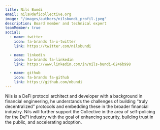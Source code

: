 ```yaml
---
title: Nils Bundi
email: nils@deficollective.org
image: "/images/authors/nilsbundi_profil.jpeg"
description: Board member and technical expert
teamMember: true
social:
  - name: twitter
    icon: fa-brands fa-x-twitter
    link: https://twitter.com/nilsbundi

  - name: linkedin
    icon: fa-brands fa-linkedin
    link: https://www.linkedin.com/in/nils-bundi-6246b998

  - name: github
    icon: fa-brands fa-github
    link: https://github.com/nbundi
---
```


Nils is a DeFi protocol architect and developer with a background in financial engineering, he understands the challenges of building “truly decentralized” protocols and embedding these in the broader financial industry. Nils will further support the Collective in the area of self-policing for the DeFi industry with the goal of enhancing security, building trust in the public, and accelerating adoption.
